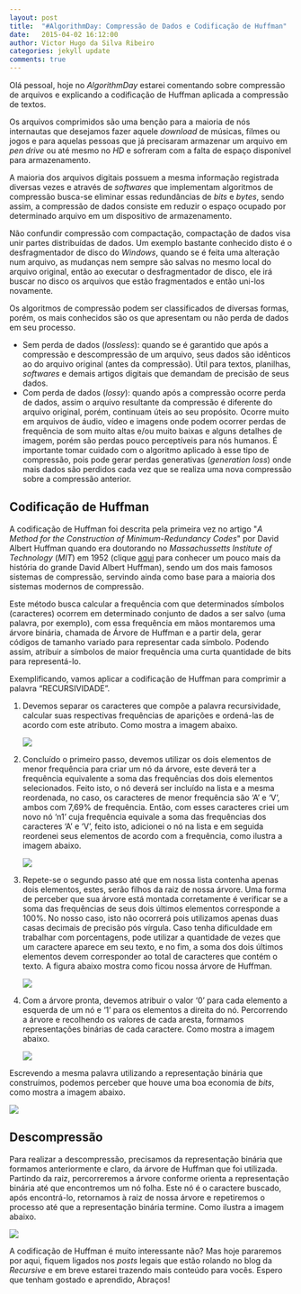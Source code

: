 ```yaml
---
layout: post
title:  "#AlgorithmDay: Compressão de Dados e Codificação de Huffman"
date:   2015-04-02 16:12:00
author: Victor Hugo da Silva Ribeiro
categories: jekyll update
comments: true
---
```


Olá pessoal, hoje no *AlgorithmDay* estarei comentando sobre compressão de arquivos e explicando a codificação de Huffman aplicada a compressão de textos.

Os arquivos comprimidos são uma benção para a maioria de nós internautas que desejamos fazer aquele *download* de músicas, filmes ou jogos e para aquelas pessoas que já precisaram armazenar um arquivo em *pen drive* ou até mesmo no *HD* e sofreram com a falta de espaço disponível para armazenamento.

A maioria dos arquivos digitais possuem a mesma informação registrada diversas vezes e através de *softwares* que implementam algoritmos de compressão busca-se eliminar essas redundâncias de *bits* e *bytes*, sendo assim, a compressão de dados consiste em reduzir o espaço ocupado por determinado arquivo em um dispositivo de armazenamento.

Não confundir compressão com compactação, compactação de dados visa unir partes distribuídas de dados. Um exemplo bastante conhecido disto é o desfragmentador de disco do *Windows*, quando se é feita uma alteração num arquivo, as mudanças nem sempre são salvas no mesmo local do arquivo original, então ao executar o desfragmentador de disco, ele irá buscar no disco os arquivos que estão fragmentados e então uni-los novamente.

Os algoritmos de compressão podem ser classificados de diversas formas, porém, os mais conhecidos são os que apresentam ou não perda de dados em seu processo.

- Sem perda de dados (*lossless*): quando se é garantido que após a compressão e descompressão de um arquivo, seus dados são idênticos ao do arquivo original (antes da compressão). Útil para textos, planilhas, *softwares* e demais artigos digitais que demandam de precisão de seus dados.
- Com perda de dados (*lossy*): quando após a compressão ocorre perda de dados, assim o arquivo resultante da compressão é diferente do arquivo original, porém, continuam úteis ao seu propósito. Ocorre muito em arquivos de áudio, vídeo e imagens onde podem ocorrer perdas de frequência de som muito altas e/ou muito baixas e alguns detalhes de imagem, porém são perdas pouco perceptíveis para nós humanos. É importante tomar cuidado com o algoritmo aplicado à esse tipo de compressão, pois pode gerar perdas generativas (*generation loss*) onde mais dados são perdidos cada vez que se realiza uma nova compressão sobre a compressão anterior.

## Codificação de Huffman ##

A codificação de Huffman foi descrita pela primeira vez no artigo "*A Method for the Construction of Minimum-Redundancy Codes*" por David Albert Huffman quando era doutorando no *Massachussetts Institute of Technology* (*MIT*) em 1952 (clique [aqui](http://www.huffmancoding.com/my-uncle/scientific-american) para conhecer um pouco mais da história do grande David Albert Huffman), sendo um dos mais famosos sistemas de compressão, servindo ainda como base para a maioria dos sistemas modernos de compressão.

Este método busca calcular a frequência com que determinados símbolos (caracteres) ocorrem em determinado conjunto de dados a ser salvo (uma palavra, por exemplo), com essa frequência em mãos montaremos uma árvore binária, chamada de Árvore de Huffman e a partir dela, gerar códigos de tamanho variado para representar cada símbolo. Podendo assim, atribuir a símbolos de maior frequência uma curta quantidade de bits para representá-lo.

Exemplificando, vamos aplicar a codificação de Huffman para comprimir a palavra “RECURSIVIDADE”.

1. Devemos separar os caracteres que compõe a palavra recursividade, calcular suas respectivas frequências de aparições e ordená-las de acordo com este atributo. Como mostra a imagem abaixo.

	![](https://raw.githubusercontent.com/recursivejr/recursivejr.github.io/master/images/posts/Huffman_passo1.png)

2. Concluído o primeiro passo, devemos utilizar os dois elementos de menor frequência para criar um nó da árvore, este deverá ter a frequência equivalente a soma das frequências dos dois elementos selecionados. Feito isto, o nó deverá ser incluído na lista e a mesma reordenada, no caso, os caracteres de menor frequência são ‘A’ e ‘V’, ambos com 7,69% de frequência. Então, com esses caracteres criei um novo nó ‘n1’ cuja frequência equivale a soma das frequências dos caracteres ‘A’ e ‘V’, feito isto, adicionei o nó na lista e em seguida reordenei seus elementos de acordo com a frequência, como ilustra a imagem abaixo.

	![](https://raw.githubusercontent.com/recursivejr/recursivejr.github.io/master/images/posts/Huffman_passo2.png)

3. Repete-se o segundo passo até que em nossa lista contenha apenas dois elementos, estes, serão filhos da raiz de nossa árvore. Uma forma de perceber que sua árvore está montada corretamente é verificar se a soma das frequências de seus dois últimos elementos corresponde a 100%. No nosso caso, isto não ocorrerá pois utilizamos apenas duas casas decimais de precisão pós vírgula. Caso tenha dificuldade em trabalhar com porcentagens, pode utilizar a quantidade de vezes que um caractere aparece em seu texto, e no fim, a soma dos dois últimos elementos devem corresponder ao total de caracteres que contém o texto. A figura abaixo mostra como ficou nossa árvore de Huffman.

	![](https://raw.githubusercontent.com/recursivejr/recursivejr.github.io/master/images/posts/Huffman_passo3.png)

4. Com a árvore pronta, devemos atribuir o valor ‘0’ para cada elemento a esquerda de um nó e ‘1’ para os elementos a direita do nó. Percorrendo a árvore e recolhendo os valores de cada aresta, formamos representações binárias de cada caractere. Como mostra a imagem abaixo.

	![](https://raw.githubusercontent.com/recursivejr/recursivejr.github.io/master/images/posts/Huffman_passo4.png)

Escrevendo a mesma palavra utilizando a representação binária que construímos, podemos perceber que houve uma boa economia de *bits*, como mostra a imagem abaixo.


![](https://raw.githubusercontent.com/recursivejr/recursivejr.github.io/master/images/posts/Huffman_passo5.png)

## Descompressão ##

Para realizar a descompressão, precisamos da representação binária que formamos anteriormente e claro, da árvore de Huffman que foi utilizada. Partindo da raiz, percorreremos a árvore conforme orienta a representação binária até que encontremos um nó folha. Este nó é o caractere buscado, após encontrá-lo, retornamos à raiz de nossa árvore e repetiremos o processo até que a representação binária termine. Como ilustra a imagem abaixo.

![](https://raw.githubusercontent.com/recursivejr/recursivejr.github.io/master/images/posts/Huffman_passo6.png)

A codificação de Huffman é muito interessante não? Mas hoje pararemos por aqui, fiquem ligados nos *posts* legais que estão rolando no blog da *Recursive* e em breve estarei trazendo mais conteúdo para vocês. Espero que tenham gostado e aprendido, Abraços!
